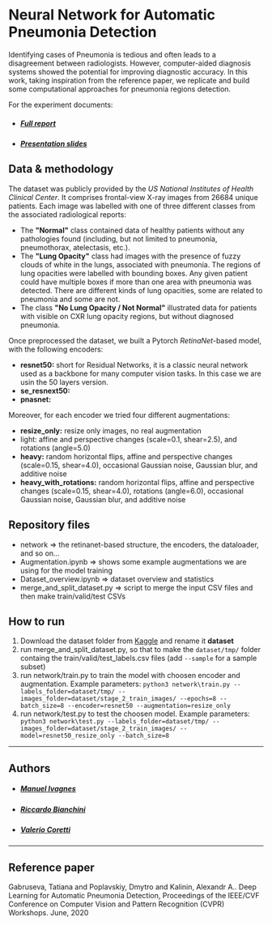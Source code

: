# Neural Network for Automatic Pneumonia Detection

Identifying cases of Pneumonia is tedious and often leads to a disagreement between radiologists. However, computer-aided diagnosis systems showed the potential for improving diagnostic accuracy. In this work, taking inspiration from the reference paper, we replicate and build some computational approaches for pneumonia regions detection.

For the experiment documents:
* ##### [Full report](./report.pdf)
* ##### [Presentation slides](/slides.pdf)


## Data & methodology

The dataset was publicly provided by the *US National Institutes of Health Clinical Center*. 
It comprises frontal-view X-ray images from 26684 unique patients. Each image was labelled with one of 
three different classes from the associated radiological reports:
- The **"Normal"** class contained data of healthy patients without any pathologies found (including, but not limited to pneumonia, pneumothorax, atelectasis, etc.).
- The **"Lung Opacity"** class had images with the presence of fuzzy clouds of white in the lungs, associated with pneumonia. The regions of lung opacities were labelled with bounding boxes. Any given patient could have multiple boxes if more than one area with pneumonia was detected. There are different kinds of lung opacities, some are related to pneumonia and some are not.
-  The class **"No Lung Opacity / Not Normal"** illustrated data for patients with visible on CXR lung opacity regions, but without diagnosed pneumonia.


Once preprocessed the dataset, we built a Pytorch *RetinaNet*-based model, with the following encoders:
- **resnet50:** short for Residual Networks, it is a classic neural network used as a backbone for many computer vision tasks. In this case we are usin the 50 layers version.
- **se_resnext50:**
- **pnasnet:**

Moreover, for each encoder we tried four different augmentations:
- **resize_only:** resize only images, no real augmentation
- light: affine and perspective changes (scale=0.1, shear=2.5), and rotations (angle=5.0)
- **heavy:** random horizontal flips, affine and perspective changes (scale=0.15, shear=4.0), occasional Gaussian noise, Gaussian blur, and additive noise
- **heavy_with_rotations:** random horizontal flips, affine and perspective changes (scale=0.15, shear=4.0), rotations (angle=6.0), occasional Gaussian noise, Gaussian blur, and additive noise


## Repository files
- network => the retinanet-based structure, the encoders, the dataloader, and so on...
- Augmentation.ipynb => shows some example augmentations we are using for the model training
- Dataset_overview.ipynb => dataset overview and statistics
- merge_and_split_dataset.py => script to merge the input CSV files and then make train/valid/test CSVs

## How to run
1. Download the dataset folder from [Kaggle](https://www.kaggle.com/c/rsna-pneumonia-detection-challenge/data) and rename it **dataset**
2. run merge_and_split_dataset.py, so that to make the ```dataset/tmp/``` folder containg the train/valid/test_labels.csv files (add ```--sample``` for a sample subset)
3. run network/train.py to train the model with choosen encoder and augmentation. Example parameters:
    ``` python3 network\train.py --labels_folder=dataset/tmp/ --images_folder=dataset/stage_2_train_images/ --epochs=8 --batch_size=8 --encoder=resnet50 --augmentation=resize_only ```
4. run network/test.py  to test the choosen model. Example parameters:
    ``` python3 network\test.py --labels_folder=dataset/tmp/ --images_folder=dataset/stage_2_train_images/ --model=resnet50_resize_only --batch_size=8```

---
## Authors
* ##### [Manuel Ivagnes](https://www.linkedin.com/in/manuel-ivagnes-4a5ba018b)
* ##### [Riccardo Bianchini](http://linkedin.com/in/riccardo-bianchini-7a391219b)
* ##### [Valerio Coretti](https://www.linkedin.com/in/valerio-coretti-2913721a3)


---
## Reference paper
Gabruseva, Tatiana and Poplavskiy, Dmytro and Kalinin, Alexandr A.. Deep Learning for Automatic Pneumonia Detection, Proceedings of the IEEE/CVF Conference on Computer Vision and Pattern Recognition (CVPR) Workshops. June, 2020